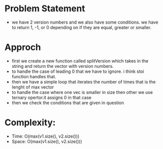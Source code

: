 # Problem Statement
- we have 2 version numbers and we also have some conditions. we have to return 1, -1, or 0 depending on if they
  are equal, greater or smaller. 

# Approch
- first we create a new function called splitVersion which takes in the string and return the vector with 
  version numbers. 
- to handle the case of leading 0 that we have to ignore. i think stoi function handles that. 
- then we have a simple loop that iterates the number of times that is the lenght of max vector
- to handle the case where one vec is smaller in size then other we use ternary opertor.it assigns 0 in that case
- then we check the conditions that are given in question

# Complexity:
- Time: O(max(v1.size(), v2.size()))
- Space: O(max(v1.size(), v2.size()))